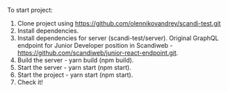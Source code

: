To start project:

1. Clone project using https://github.com/olennikovandrey/scandi-test.git
2. Install dependencies.
3. Install dependencies for server (scandi-test/server).
Original GraphQL endpoint for Junior Developer position in Scandiweb - https://github.com/scandiweb/junior-react-endpoint.git.
4. Build the server - yarn build (npm build).
5. Start the server - yarn start (npm start).
6. Start the project - yarn start (npm start).
7. Check it!
